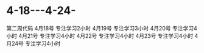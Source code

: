 # 4-18---4-24-
第二周代码
4月18号 专注学习2小时
4月19号 专注学习3小时
4月20号 专注学习4小时
4月21号 专注学习4小时
4月22号 专注学习4小时
4月23号 专注学习4小时
4月24号 专注学习4小时
